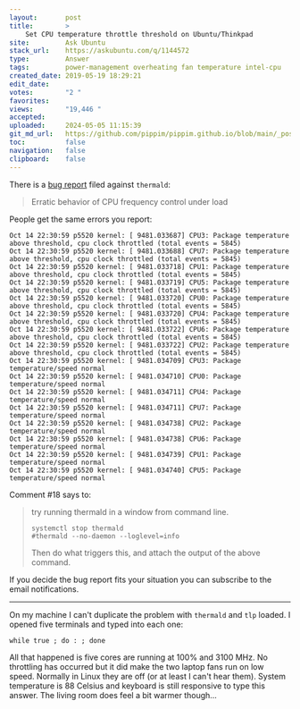 ```yaml
---
layout:       post
title:        >
    Set CPU temperature throttle threshold on Ubuntu/Thinkpad
site:         Ask Ubuntu
stack_url:    https://askubuntu.com/q/1144572
type:         Answer
tags:         power-management overheating fan temperature intel-cpu
created_date: 2019-05-19 18:29:21
edit_date:    
votes:        "2 "
favorites:    
views:        "19,446 "
accepted:     
uploaded:     2024-05-05 11:15:39
git_md_url:   https://github.com/pippim/pippim.github.io/blob/main/_posts/2019/2019-05-19-Set-CPU-temperature-throttle-threshold-on-Ubuntu_Thinkpad.md
toc:          false
navigation:   false
clipboard:    false
---
```


There is a [bug report][1] filed against `thermald`:

> Erratic behavior of CPU frequency control under load  

People get the same errors you report:

``` 
Oct 14 22:30:59 p5520 kernel: [ 9481.033687] CPU3: Package temperature above threshold, cpu clock throttled (total events = 5845)
Oct 14 22:30:59 p5520 kernel: [ 9481.033688] CPU7: Package temperature above threshold, cpu clock throttled (total events = 5845)
Oct 14 22:30:59 p5520 kernel: [ 9481.033718] CPU1: Package temperature above threshold, cpu clock throttled (total events = 5845)
Oct 14 22:30:59 p5520 kernel: [ 9481.033719] CPU5: Package temperature above threshold, cpu clock throttled (total events = 5845)
Oct 14 22:30:59 p5520 kernel: [ 9481.033720] CPU0: Package temperature above threshold, cpu clock throttled (total events = 5845)
Oct 14 22:30:59 p5520 kernel: [ 9481.033720] CPU4: Package temperature above threshold, cpu clock throttled (total events = 5845)
Oct 14 22:30:59 p5520 kernel: [ 9481.033722] CPU6: Package temperature above threshold, cpu clock throttled (total events = 5845)
Oct 14 22:30:59 p5520 kernel: [ 9481.033722] CPU2: Package temperature above threshold, cpu clock throttled (total events = 5845)
Oct 14 22:30:59 p5520 kernel: [ 9481.034709] CPU3: Package temperature/speed normal
Oct 14 22:30:59 p5520 kernel: [ 9481.034710] CPU0: Package temperature/speed normal
Oct 14 22:30:59 p5520 kernel: [ 9481.034711] CPU4: Package temperature/speed normal
Oct 14 22:30:59 p5520 kernel: [ 9481.034711] CPU7: Package temperature/speed normal
Oct 14 22:30:59 p5520 kernel: [ 9481.034738] CPU2: Package temperature/speed normal
Oct 14 22:30:59 p5520 kernel: [ 9481.034738] CPU6: Package temperature/speed normal
Oct 14 22:30:59 p5520 kernel: [ 9481.034739] CPU1: Package temperature/speed normal
Oct 14 22:30:59 p5520 kernel: [ 9481.034740] CPU5: Package temperature/speed normal
```

Comment #18 says to:

> try running thermald in a window from command line.  
>   
>     systemctl stop thermald  
>     #thermald --no-daemon --loglevel=info  
>   
> Then do what triggers this, and attach the output of the above  
> command.  

If you decide the bug report fits your situation you can subscribe to the email notifications.

----------


On my machine I can't duplicate the problem with `thermald` and `tlp` loaded. I opened five terminals and typed into each one:

``` 
while true ; do : ; done
```

All that happened is five cores are running at 100% and 3100 MHz. No throttling has occurred but it did make the two laptop fans run on low speed. Normally in Linux they are off (or at least I can't hear them). System temperature is 88 Celsius and keyboard is still responsive to type this answer. The living room does feel a bit warmer though...

  [1]: https://bugs.launchpad.net/ubuntu/+source/thermald/+bug/1797802
